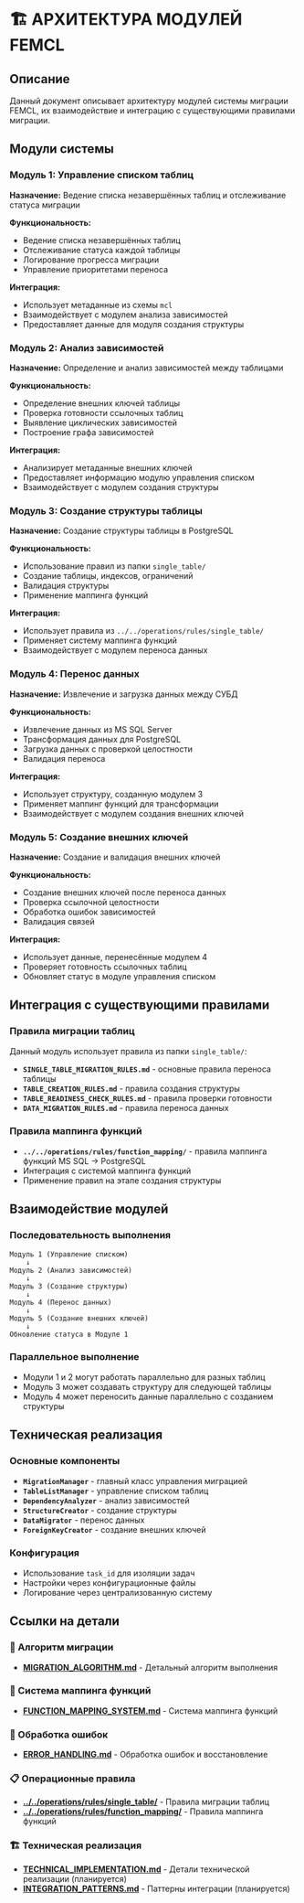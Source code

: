 # 🏗️ АРХИТЕКТУРА МОДУЛЕЙ FEMCL

## Описание
Данный документ описывает архитектуру модулей системы миграции FEMCL, их взаимодействие и интеграцию с существующими правилами миграции.

## Модули системы

### Модуль 1: Управление списком таблиц
**Назначение:** Ведение списка незавершённых таблиц и отслеживание статуса миграции

**Функциональность:**
- Ведение списка незавершённых таблиц
- Отслеживание статуса каждой таблицы
- Логирование прогресса миграции
- Управление приоритетами переноса

**Интеграция:**
- Использует метаданные из схемы `mcl`
- Взаимодействует с модулем анализа зависимостей
- Предоставляет данные для модуля создания структуры

### Модуль 2: Анализ зависимостей
**Назначение:** Определение и анализ зависимостей между таблицами

**Функциональность:**
- Определение внешних ключей таблицы
- Проверка готовности ссылочных таблиц
- Выявление циклических зависимостей
- Построение графа зависимостей

**Интеграция:**
- Анализирует метаданные внешних ключей
- Предоставляет информацию модулю управления списком
- Взаимодействует с модулем создания структуры

### Модуль 3: Создание структуры таблицы
**Назначение:** Создание структуры таблицы в PostgreSQL

**Функциональность:**
- Использование правил из папки `single_table/`
- Создание таблицы, индексов, ограничений
- Валидация структуры
- Применение маппинга функций

**Интеграция:**
- Использует правила из `../../operations/rules/single_table/`
- Применяет систему маппинга функций
- Взаимодействует с модулем переноса данных

### Модуль 4: Перенос данных
**Назначение:** Извлечение и загрузка данных между СУБД

**Функциональность:**
- Извлечение данных из MS SQL Server
- Трансформация данных для PostgreSQL
- Загрузка данных с проверкой целостности
- Валидация переноса

**Интеграция:**
- Использует структуру, созданную модулем 3
- Применяет маппинг функций для трансформации
- Взаимодействует с модулем создания внешних ключей

### Модуль 5: Создание внешних ключей
**Назначение:** Создание и валидация внешних ключей

**Функциональность:**
- Создание внешних ключей после переноса данных
- Проверка ссылочной целостности
- Обработка ошибок зависимостей
- Валидация связей

**Интеграция:**
- Использует данные, перенесённые модулем 4
- Проверяет готовность ссылочных таблиц
- Обновляет статус в модуле управления списком

## Интеграция с существующими правилами

### Правила миграции таблиц
Данный модуль использует правила из папки `single_table/`:
- **`SINGLE_TABLE_MIGRATION_RULES.md`** - основные правила переноса таблицы
- **`TABLE_CREATION_RULES.md`** - правила создания структуры
- **`TABLE_READINESS_CHECK_RULES.md`** - правила проверки готовности
- **`DATA_MIGRATION_RULES.md`** - правила переноса данных

### Правила маппинга функций
- **`../../operations/rules/function_mapping/`** - правила маппинга функций MS SQL → PostgreSQL
- Интеграция с системой маппинга функций
- Применение правил на этапе создания структуры

## Взаимодействие модулей

### Последовательность выполнения
```
Модуль 1 (Управление списком) 
    ↓
Модуль 2 (Анализ зависимостей)
    ↓
Модуль 3 (Создание структуры)
    ↓
Модуль 4 (Перенос данных)
    ↓
Модуль 5 (Создание внешних ключей)
    ↓
Обновление статуса в Модуле 1
```

### Параллельное выполнение
- Модули 1 и 2 могут работать параллельно для разных таблиц
- Модуль 3 может создавать структуру для следующей таблицы
- Модуль 4 может переносить данные параллельно с созданием структуры

## Техническая реализация

### Основные компоненты
- **`MigrationManager`** - главный класс управления миграцией
- **`TableListManager`** - управление списком таблиц
- **`DependencyAnalyzer`** - анализ зависимостей
- **`StructureCreator`** - создание структуры
- **`DataMigrator`** - перенос данных
- **`ForeignKeyCreator`** - создание внешних ключей

### Конфигурация
- Использование `task_id` для изоляции задач
- Настройки через конфигурационные файлы
- Логирование через централизованную систему

## Ссылки на детали

### 🔄 Алгоритм миграции
- **[MIGRATION_ALGORITHM.md](../overview/MIGRATION_ALGORITHM.md)** - Детальный алгоритм выполнения

### 🔧 Система маппинга функций
- **[FUNCTION_MAPPING_SYSTEM.md](../migration/FUNCTION_MAPPING_SYSTEM.md)** - Система маппинга функций

### 🚨 Обработка ошибок
- **[ERROR_HANDLING.md](../development/ERROR_HANDLING.md)** - Обработка ошибок и восстановление

### 📋 Операционные правила
- **[../../operations/rules/single_table/](../../operations/rules/single_table/)** - Правила миграции таблиц
- **[../../operations/rules/function_mapping/](../../operations/rules/function_mapping/)** - Правила маппинга функций

### 🏗️ Техническая реализация
- **[TECHNICAL_IMPLEMENTATION.md](./TECHNICAL_IMPLEMENTATION.md)** - Детали технической реализации (планируется)
- **[INTEGRATION_PATTERNS.md](./INTEGRATION_PATTERNS.md)** - Паттерны интеграции (планируется)